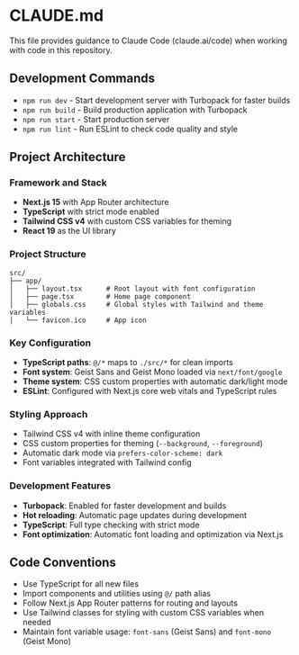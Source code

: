 # CLAUDE.md

This file provides guidance to Claude Code (claude.ai/code) when working with code in this repository.

## Development Commands

- `npm run dev` - Start development server with Turbopack for faster builds
- `npm run build` - Build production application with Turbopack
- `npm run start` - Start production server
- `npm run lint` - Run ESLint to check code quality and style

## Project Architecture

### Framework and Stack
- **Next.js 15** with App Router architecture
- **TypeScript** with strict mode enabled
- **Tailwind CSS v4** with custom CSS variables for theming
- **React 19** as the UI library

### Project Structure
```
src/
├── app/
│   ├── layout.tsx      # Root layout with font configuration
│   ├── page.tsx        # Home page component
│   ├── globals.css     # Global styles with Tailwind and theme variables
│   └── favicon.ico     # App icon
```

### Key Configuration
- **TypeScript paths**: `@/*` maps to `./src/*` for clean imports
- **Font system**: Geist Sans and Geist Mono loaded via `next/font/google`
- **Theme system**: CSS custom properties with automatic dark/light mode
- **ESLint**: Configured with Next.js core web vitals and TypeScript rules

### Styling Approach
- Tailwind CSS v4 with inline theme configuration
- CSS custom properties for theming (`--background`, `--foreground`)
- Automatic dark mode via `prefers-color-scheme: dark`
- Font variables integrated with Tailwind config

### Development Features
- **Turbopack**: Enabled for faster development and builds
- **Hot reloading**: Automatic page updates during development
- **TypeScript**: Full type checking with strict mode
- **Font optimization**: Automatic font loading and optimization via Next.js

## Code Conventions
- Use TypeScript for all new files
- Import components and utilities using `@/` path alias
- Follow Next.js App Router patterns for routing and layouts
- Use Tailwind classes for styling with custom CSS variables when needed
- Maintain font variable usage: `font-sans` (Geist Sans) and `font-mono` (Geist Mono)